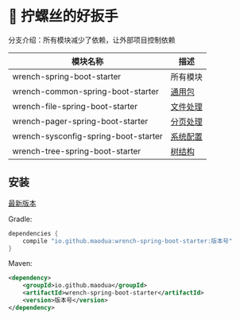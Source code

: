 # 🔧 拧螺丝的好扳手
分支介绍：所有模块减少了依赖，让外部项目控制依赖

| 模块名称                               | 描述                                                    |
|--------------------------------------|-------------------------------------------------------|
| wrench-spring-boot-starter           | 所有模块                                                  |
| wrench-common-spring-boot-starter    | [通用包](/wrench-common-spring-boot-starter/README.md)   |
| wrench-file-spring-boot-starter      | [文件处理](/wrench-file-spring-boot-starter/README.md)    |
| wrench-pager-spring-boot-starter     | [分页处理](/wrench-pager-spring-boot-starter/README.md)   |
| wrench-sysconfig-spring-boot-starter | [系统配置](/wrench-sysconfig-spring-boot-starter/README.md) |
| wrench-tree-spring-boot-starter      | [树结构](/wrench-tree-spring-boot-starter/README.md)     |

## 安装
[最新版本](https://mvnrepository.com/artifact/io.github.maodua/wrench-spring-boot-starter)

Gradle:
```groovy
dependencies {
    compile "io.github.maodua:wrench-spring-boot-starter:版本号"
}
```
Maven:
```xml
<dependency>
    <groupId>io.github.maodua</groupId>
    <artifactId>wrench-spring-boot-starter</artifactId>
    <version>版本号</version>
</dependency>
```


